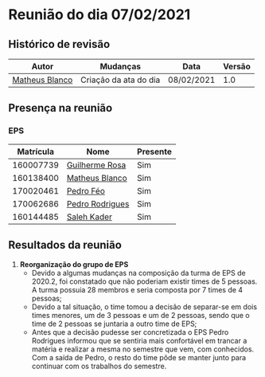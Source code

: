 # Reunião do dia 07/02/2021

## Histórico de revisão
|Autor|Mudanças|Data|Versão|
|--|--|--|--|
|[Matheus Blanco](https://github.com/MatheusBlanco)|Criação da ata do dia |08/02/2021|1.0|

## Presença na reunião

### EPS
|Matrícula|Nome|Presente|
|-|-|-|
|160007739|[Guilherme Rosa](https://github.com/guilhesme23)|Sim|
|160138400|[Matheus Blanco](https://github.com/MatheusBlanco)|Sim|
|170020461|[Pedro Féo](https://github.com/Phe0)|Sim|
|170062686|[Pedro Rodrigues](https://github.com/pedro-prp)|Sim|
|160144485|[Saleh Kader](https://github.com/devsalula)|Sim|

## Resultados da reunião

1. **Reorganização do grupo de EPS**
    - Devido a algumas mudanças na composição da turma de EPS de 2020.2, foi constatado que não poderiam existir times de 5 pessoas. A turma possuia 28 membros e seria composta por 7 times de 4 pessoas;
    - Devido a tal situação, o time tomou a decisão de separar-se em dois times menores, um de 3 pessoas e um de 2 pessoas, sendo que o time de 2 pessoas se juntaria a outro time de EPS;
    - Antes que a decisão pudesse ser concretizada o EPS Pedro Rodrigues informou que se sentiria mais confortável em trancar a matéria e realizar a mesma no semestre que vem, com conhecidos. Com a saída de Pedro, o resto do time pôde se manter junto para continuar com os trabalhos do semestre.